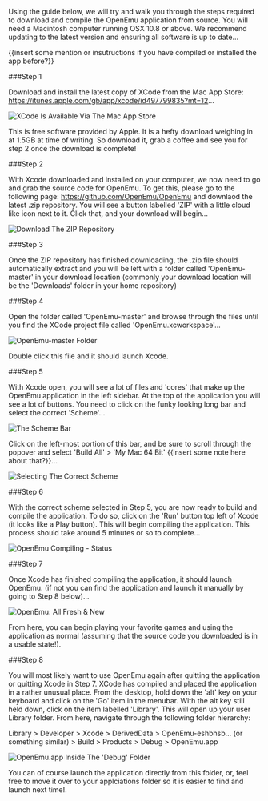 Using the guide below, we will try and walk you through the steps required to download and compile the OpenEmu application from source. You will need a Macintosh computer running OSX 10.8 or above. We recommend updating to the latest version and ensuring all software is up to date...

{{insert some mention or insutructions if you have compiled or installed the app before?}}

###Step 1

Download and install the latest copy of XCode from the Mac App Store: <https://itunes.apple.com/gb/app/xcode/id497799835?mt=12>... 

![XCode Is Available Via The Mac App Store](http://f.cl.ly/items/0Q3u3G2N351Z120t0823/0.jpg)

This is free software provided by Apple. It is a hefty download weighing in at 1.5GB at time of writing. So download it, grab a coffee and see you for step 2 once the download is complete!

###Step 2

With Xcode downloaded and installed on your computer, we now need to go and grab the source code for OpenEmu. To get this, please go to the following page: <https://github.com/OpenEmu/OpenEmu> and downlaod the latest .zip repository. You will see a button labelled 'ZIP' with a little cloud like icon next to it. Click that, and your download will begin...

![Download The ZIP Repository](http://cl.ly/image/1L2U3H1u2x02)

###Step 3

Once the ZIP repository has finished downloading, the .zip file should automatically extract and you will be left with a folder called 'OpenEmu-master' in your download location (commonly your download location will be the 'Downloads' folder in your home repository)

###Step 4

Open the folder called 'OpenEmu-master' and browse through the files until you find the XCode project file called 'OpenEmu.xcworkspace'...

![OpenEmu-master Folder](http://cl.ly/image/1h2z0J0i061t)

Double click this file and it should launch Xcode.

###Step 5

With Xcode open, you will see a lot of files and 'cores' that make up the OpenEmu application in the left sidebar. At the top of the application you will see a lot of buttons. You need to click on the funky looking long bar and select the correct 'Scheme'...

![The Scheme Bar](http://cl.ly/image/3n2P0g2C1i1v)

Click on the left-most portion of this bar, and be sure to scroll through the popover and select 'Build All' > 'My Mac 64 Bit' {{insert some note here about that?}}...

![Selecting The Correct Scheme](http://cl.ly/image/2n1a0q2B1w3w)

###Step 6

With the correct scheme selected in Step 5, you are now ready to build and compile the application. To do so, click on the 'Run' button top left of Xcode (it looks like a Play button). This will begin compiling the application. This process should take around 5 minutes or so to complete...

![OpenEmu Compiling - Status](http://cl.ly/image/0T1s0Y2J2X1j)

###Step 7

Once Xcode has finished compiling the application, it should launch OpenEmu. (if not you can find the application and launch it manually by going to Step 8 below)...

![OpenEmu: All Fresh & New](http://cl.ly/image/2w1f1S3K1W3V)

From here, you can begin playing your favorite games and using the application as normal (assuming that the source code you downloaded is in a usable state!).

###Step 8

You will most likely want to use OpenEmu again after quitting the application or quitting Xcode in Step 7. XCode has compiled and placed the application in a rather unusual place. From the desktop, hold down the 'alt' key on your keyboard and click on the 'Go' item in the menubar. With the alt key still held down, click on the  item labelled 'Library'. This will open up your user Library folder. From here, navigate through the following folder hierarchy:

Library > Developer > Xcode > DerivedData > OpenEmu-eshbhsb... (or something similar) > Build > Products > Debug > OpenEmu.app

![OpenEmu.app Inside The 'Debug' Folder](http://cl.ly/image/0l0m3c2l3U0d)

You can of course launch the application directly from this folder, or, feel free to move it over to your applciations folder so it is easier to find and launch next time!.